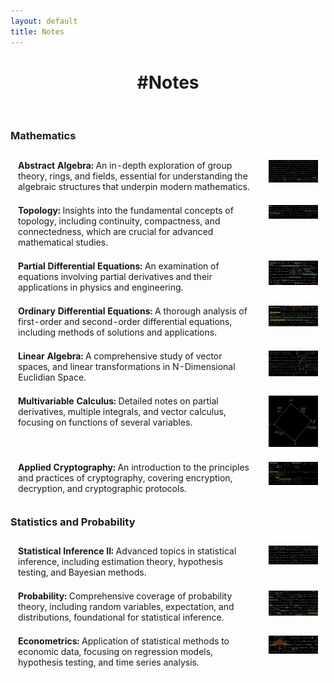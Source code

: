 ```yaml
---
layout: default
title: Notes
---
```


<div class="center">
    <h1>#Notes</h1>
</div>
<br>

### Mathematics

<table>
    <tr>
        <td style="width: 80%;">
            <a href="/assets/files/Abstract_Algebra.pdf">
                <strong>Abstract Algebra:</strong> An in-depth exploration of group theory, rings, and fields, essential for understanding the algebraic structures that underpin modern mathematics.
            </a>
        </td>
        <td style="width: 20%;">
            <a href="/assets/files/Abstract_Algebra.pdf">
                <img src="/assets/images/thumbnails/Abstract_Algebra_thumbnail.jpg" alt="Abstract Algebra Thumbnail">
            </a>
        </td>
    </tr>
    <tr>
        <td style="width: 80%;">
            <a href="/assets/files/Topology.pdf">
                <strong>Topology:</strong> Insights into the fundamental concepts of topology, including continuity, compactness, and connectedness, which are crucial for advanced mathematical studies.
            </a>
        </td>
        <td style="width: 20%;">
            <a href="/assets/files/Topology.pdf">
                <img src="/assets/images/thumbnails/Topology_thumbnail.jpg" alt="Topology Thumbnail">
            </a>
        </td>
    </tr>
    <tr>
        <td style="width: 80%;">
            <a href="/assets/files/Partial_Differential_Equations.pdf">
                <strong>Partial Differential Equations:</strong> An examination of equations involving partial derivatives and their applications in physics and engineering.
            </a>
        </td>
        <td style="width: 20%;">
            <a href="/assets/files/Partial_Differential_Equations.pdf">
                <img src="/assets/images/thumbnails/Partial_Differential_Equations_thumbnail.jpg" alt="Partial Differential Equations Thumbnail">
            </a>
        </td>
    </tr>
    <tr>
        <td style="width: 80%;">
            <a href="/assets/files/Ordinary_Differential_Equations.pdf">
                <strong>Ordinary Differential Equations:</strong> A thorough analysis of first-order and second-order differential equations, including methods of solutions and applications.
            </a>
        </td>
        <td style="width: 20%;">
            <a href="/assets/files/Ordinary_Differential_Equations.pdf">
                <img src="/assets/images/thumbnails/Ordinary_Differential_Equations_thumbnail.jpg" alt="Ordinary Differential Equations Thumbnail">
            </a>
        </td>
    </tr>
    <tr>
        <td style="width: 80%;">
            <a href="/assets/files/Linear_Algebra.pdf">
                <strong>Linear Algebra:</strong> A comprehensive study of vector spaces, and  linear transformations in N-Dimensional Euclidian Space.
            </a>
        </td>
        <td style="width: 20%;">
            <a href="/assets/files/Linear_Algebra.pdf">
                <img src="/assets/images/thumbnails/Linear_Algebra_thumbail.jpg" alt="Linear Algebra Thumbnail">
            </a>
        </td>
    </tr>
    <tr>
        <td style="width: 80%;">
            <a href="/assets/files/Multivariable_Calculus.pdf">
                <strong>Multivariable Calculus:</strong> Detailed notes on partial derivatives, multiple integrals, and vector calculus, focusing on functions of several variables.
            </a>
        </td>
        <td style="width: 20%;">
            <a href="/assets/files/Multivariable_Calculus.pdf">
                <img src="/assets/images/thumbnails/Multivariable_Calculus_thumbnail.jpg" alt="Multivariable Calculus Thumbnail">
            </a>
        </td>
    </tr>
    <tr>
        <td style="width: 80%;">
            <a href="/assets/files/Applied_Cyrptography.pdf">
                <strong>Applied Cryptography:</strong> An introduction to the principles and practices of cryptography, covering encryption, decryption, and cryptographic protocols.
            </a>
        </td>
        <td style="width: 20%;">
            <a href="/assets/files/Applied_Cyrptography.pdf">
                <img src="/assets/images/thumbnails/Applied_Cryptography_thumbnail.jpg" alt="Applied Cryptography Thumbnail">
            </a>
        </td>
    </tr>
</table>

### Statistics and Probability

<table>
    <tr>
        <td style="width: 80%;">
            <a href="/assets/files/Statistical_InferenceII.pdf">
                <strong>Statistical Inference II:</strong> Advanced topics in statistical inference, including estimation theory, hypothesis testing, and Bayesian methods.
            </a>
        </td>
        <td style="width: 20%;">
            <a href="/assets/files/Statistical_InferenceII.pdf">
                <img src="/assets/images/thumbnails/Statistical_InferenceII_thumbnail.jpg" alt="Statistical Inference II Thumbnail">
            </a>
        </td>
    </tr>
    <tr>
        <td style="width: 80%;">
            <a href="/assets/files/Probability.pdf">
                <strong>Probability:</strong> Comprehensive coverage of probability theory, including random variables, expectation, and distributions, foundational for statistical inference.
            </a>
        </td>
        <td style="width: 20%;">
            <a href="/assets/files/Probability.pdf">
                <img src="/assets/images/thumbnails/Probability_thumbnail.jpg" alt="Probability Thumbnail">
            </a>
        </td>
    </tr>
    <tr>
        <td style="width: 80%;">
            <a href="/assets/files/Econometrics.pdf">
                <strong>Econometrics:</strong> Application of statistical methods to economic data, focusing on regression models, hypothesis testing, and time series analysis.
            </a>
        </td>
        <td style="width: 20%;">
            <a href="/assets/files/Econometrics.pdf">
                <img src="/assets/images/thumbnails/Econometrics_thumbnail.jpg" alt="Econometrics Thumbnail">
            </a>
        </td>
    </tr>
</table>

<style>
    .center {
        text-align: center;
    }

    .course-note {
        margin-bottom: 20px;
        text-align: left; /* Align text to the left within table cells */
    }

    .course-note img {
        width: 150px;
        height: auto;
        display: block;
        margin: 0 auto 10px;
    }

    .white-text {
        color: #fff; /* White font for descriptions */
    }

    table {
        width: 100%;
        border-collapse: collapse;
    }

    table, th, td {
        border: 1px solid white;
    }

    td {
        padding: 10px;
        vertical-align: top;
    }

    a {
        text-decoration: none;
        color: inherit;
    }
</style>
